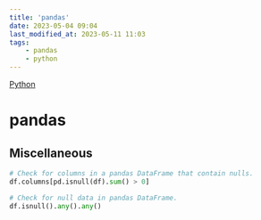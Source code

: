 ```yaml
---
title: 'pandas'
date: 2023-05-04 09:04
last_modified_at: 2023-05-11 11:03
tags:
    - pandas
    - python
---
```


[Python](Python.md)

# pandas

## Miscellaneous

```python
# Check for columns in a pandas DataFrame that contain nulls.
df.columns[pd.isnull(df).sum() > 0]

# Check for null data in pandas DataFrame.
df.isnull().any().any()
```
